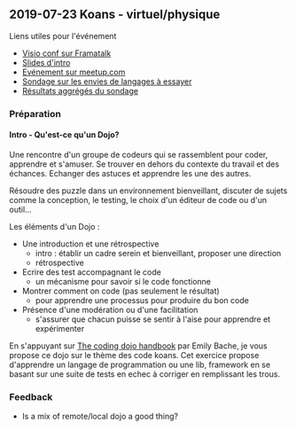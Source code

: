 
## 2019-07-23 Koans - virtuel/physique

Liens utiles pour l'événement

* [Visio conf sur Framatalk](https://framatalk.org/swcraftstras)
* [Slides d'intro](https://slides.com/marcwaiwai/coding-dojo#/)
* [Evénement sur meetup.com](https://www.meetup.com/Software-Crafters-Strasbourg/events/263106483/)
* [Sondage sur les envies de langages à essayer](https://frama.link/swcraftkoans)
* [Résultats aggrégés du sondage](https://frama.link/swcraftkoanspoll)

### Préparation

#### Intro - Qu'est-ce qu'un Dojo?

Une rencontre d'un groupe de codeurs qui se rassemblent pour coder, apprendre et s'amuser. Se trouver
en dehors du contexte du travail et des échances. Echanger des astuces et apprendre les une des autres.

Résoudre des puzzle dans un environnement bienveillant, discuter de sujets comme la conception, le testing,
le choix d'un éditeur de code ou d'un outil...

Les éléments d'un Dojo :

* Une introduction et une rétrospective
  * intro : établir un cadre serein et bienveillant, proposer une direction
  * rétrospective
* Ecrire des test accompagnant le code
  * un mécanisme pour savoir si le code fonctionne
* Montrer comment on code (pas seulement le résultat)
  * pour apprendre une processus pour produire du bon code  
* Présence d'une modération ou d'une facilitation
  * s'assurer que chacun puisse se sentir à l'aise pour apprendre et expérimenter

En s'appuyant sur [The coding dojo handbook](https://leanpub.com/codingdojohandbook) par Emily Bache, 
je vous propose ce dojo sur le thème des code koans. Cet exercice propose d'apprendre un langage 
de programmation ou une lib, framework en se basant sur une suite de tests en echec à corriger en 
remplissant les trous.


### Feedback

* Is a mix of remote/local dojo a good thing?
